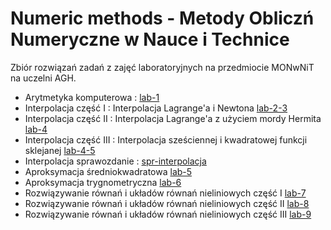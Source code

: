 # Numeric methods - Metody Obliczń Numeryczne w Nauce i Technice
Zbiór rozwiązań zadań z zajęć laboratoryjnych na przedmiocie MONwNiT na uczelni AGH.
- Arytmetyka komputerowa :  [lab-1](./lab-1/)
- Interpolacja część I : Interpolacja Lagrange'a i Newtona  [lab-2-3](./lab-2-3/)
- Interpolacja część II : Interpolacja Lagrange'a z użyciem mordy Hermita [lab-4](./lab-4/)
- Interpolacja część III : Interpolacja sześciennej i kwadratowej funkcji sklejanej [lab-4-5](./lab-4-5/)
- Interpolacja sprawozdanie : [spr-interpolacja](./spr-interpolacja/)
- Aproksymacja średniokwadratowa [lab-5](./lab-5/)
- Aproksymacja trygnometryczna [lab-6](./lab-6/)
- Rozwiązywanie równań i układów równań nieliniowych część I [lab-7](./lab-7/)
- Rozwiązywanie równań i układów równań nieliniowych część II [lab-8](./lab-8/)
- Rozwiązywanie równań i układów równań nieliniowych część III [lab-9](./lab-9/)